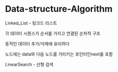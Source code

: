 ﻿# Data-structure-Algorithm
 
﻿Linked_List   - 링크드 리스트
 
각 데이터 시퀀스가 순서를 가지고 연결된 순차적 구조

동적인 데이터 추가/삭제에 유리하다

노드에는 data와 다음 노드를 가리키는 포인터인next를 포함


﻿LinearSearch  - 선형 검색
